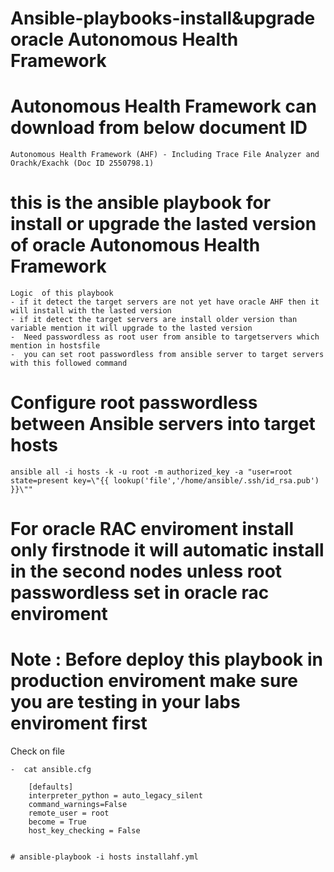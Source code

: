 # Ansible-playbooks-install&upgrade oracle Autonomous Health Framework
# Autonomous Health Framework can download from below document ID
  	Autonomous Health Framework (AHF) - Including Trace File Analyzer and Orachk/Exachk (Doc ID 2550798.1)
# this is the ansible playbook for install or upgrade the lasted version of oracle Autonomous Health Framework
    Logic  of this playbook
    - if it detect the target servers are not yet have oracle AHF then it will install with the lasted version  
    - if it detect the target servers are install older version than variable mention it will upgrade to the lasted version
    -  Need passwordless as root user from ansible to targetservers which mention in hostsfile 
    -  you can set root passwordless from ansible server to target servers with this followed command 
# Configure root passwordless between Ansible servers into target hosts
    ansible all -i hosts -k -u root -m authorized_key -a "user=root state=present key=\"{{ lookup('file','/home/ansible/.ssh/id_rsa.pub') }}\""
# For oracle RAC enviroment install only firstnode it will automatic install in the second nodes unless root passwordless set in oracle rac enviroment


# Note : Before deploy this playbook in production enviroment make sure you are testing in your labs enviroment first  
  Check on file
  
    -  cat ansible.cfg
    
        [defaults]
        interpreter_python = auto_legacy_silent
        command_warnings=False
        remote_user = root
        become = True
        host_key_checking = False

        
    # ansible-playbook -i hosts installahf.yml
